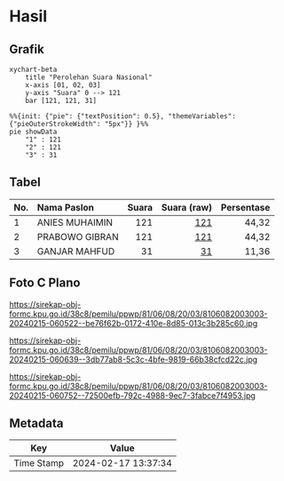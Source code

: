# Hasil

## Grafik

```mermaid
xychart-beta
    title "Perolehan Suara Nasional"
    x-axis [01, 02, 03]
    y-axis "Suara" 0 --> 121
    bar [121, 121, 31]
```

```mermaid
%%{init: {"pie": {"textPosition": 0.5}, "themeVariables": {"pieOuterStrokeWidth": "5px"}} }%%
pie showData
    "1" : 121
    "2" : 121
    "3" : 31
```

## Tabel

| No. | Nama Paslon    | Suara | Suara (raw) | Persentase |
|:--- |:-------------- | -----:| -----------:| ----------:|
| 1   | ANIES MUHAIMIN | 121   | [121][p-1]  | 44,32      |
| 2   | PRABOWO GIBRAN | 121   | [121][p-2]  | 44,32      |
| 3   | GANJAR MAHFUD  | 31    | [31][p-3]   | 11,36      |


[p-1]: https://github.com/gigit-pemilu/pemilu-2024/blob/main/pilpres/hitung-suara/sub/81-maluku/sub/06-seram-bagian-barat/sub/08-huamual/sub/2003-luhu/sub/003-tps/sub/paslon-1.txt
[p-2]: https://github.com/gigit-pemilu/pemilu-2024/blob/main/pilpres/hitung-suara/sub/81-maluku/sub/06-seram-bagian-barat/sub/08-huamual/sub/2003-luhu/sub/003-tps/sub/paslon-2.txt
[p-3]: https://github.com/gigit-pemilu/pemilu-2024/blob/main/pilpres/hitung-suara/sub/81-maluku/sub/06-seram-bagian-barat/sub/08-huamual/sub/2003-luhu/sub/003-tps/sub/paslon-3.txt

## Foto C Plano

https://sirekap-obj-formc.kpu.go.id/38c8/pemilu/ppwp/81/06/08/20/03/8106082003003-20240215-060522--be76f62b-0172-410e-8d85-013c3b285c60.jpg

https://sirekap-obj-formc.kpu.go.id/38c8/pemilu/ppwp/81/06/08/20/03/8106082003003-20240215-060639--3db77ab8-5c3c-4bfe-9819-66b38cfcd22c.jpg

https://sirekap-obj-formc.kpu.go.id/38c8/pemilu/ppwp/81/06/08/20/03/8106082003003-20240215-060752--72500efb-792c-4988-9ec7-3fabce7f4953.jpg


## Metadata

| Key        | Value               |
| ---------- | ------------------- |
| Time Stamp | 2024-02-17 13:37:34 |



